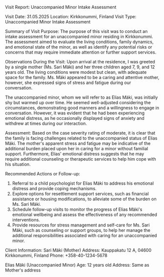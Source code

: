  Visit Report: Unaccompanied Minor Intake Assessment

Visit Date: 31.05.2025
Location: Kirkkonummi, Finland
Visit Type: Unaccompanied Minor Intake Assessment

Summary of Visit Purpose:
The purpose of this visit was to conduct an intake assessment for an unaccompanied minor residing in Kirkkonummi. The assessment aimed to evaluate the living conditions, family dynamics, and emotional state of the minor, as well as identify any potential risks or concerns that may require immediate attention or further support services.

Observations During the Visit:
Upon arrival at the residence, I was greeted by a single mother (Ms. Sari Mäki) and her three children aged 7, 9, and 12 years old. The living conditions were modest but clean, with adequate space for the family. Ms. Mäki appeared to be a caring and attentive mother, however, she expressed signs of stress and fatigue during our conversation.

The unaccompanied minor, whom we will refer to as Elias Mäki, was initially shy but warmed up over time. He seemed well-adjusted considering the circumstances, demonstrating good manners and a willingness to engage in conversation. However, it was evident that he had been experiencing emotional distress, as he occasionally displayed signs of anxiety and withdrew at times during our interaction.

Assessment:
Based on the case severity rating of moderate, it is clear that the family is facing challenges related to the unaccompanied status of Elias Mäki. The mother's apparent stress and fatigue may be indicative of the additional burden placed upon her in caring for a minor without familial support. Furthermore, Elias' emotional distress suggests that he may require additional counseling or therapeutic services to help him cope with his situation.

Recommended Actions or Follow-up:
1. Referral to a child psychologist for Elias Mäki to address his emotional distress and provide coping mechanisms.
2. Explore options for resettlement support services, such as financial assistance or housing modifications, to alleviate some of the burden on Ms. Sari Mäki.
3. Schedule follow-up visits to monitor the progress of Elias Mäki's emotional wellbeing and assess the effectiveness of any recommended interventions.
4. Provide resources for stress management and self-care for Ms. Sari Mäki, such as counseling or support groups, to help her manage the additional responsibilities associated with caring for an unaccompanied minor.

Client Information:
Sari Mäki (Mother)
Address: Kauppakatu 12 A, 04600 Kirkkonummi, Finland
Phone: +358-40-1234-5678

Elias Mäki (Unaccompanied Minor)
Age: 12 years old
Address: Same as Mother's address